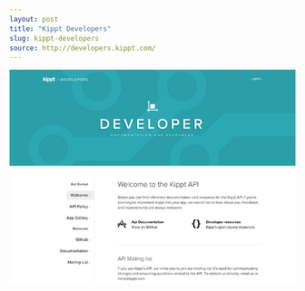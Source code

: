 ```yaml
---
layout: post
title: "Kippt Developers"
slug: kippt-developers
source: http://developers.kippt.com/
---
```


<img src="/screenshots/kippt-developers.jpg">
